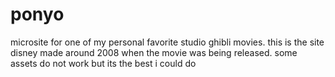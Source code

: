# ponyo
microsite for one of my personal favorite studio ghibli movies. this is the site disney made around 2008 when the movie was being released. some assets do not work but its the best i could do
